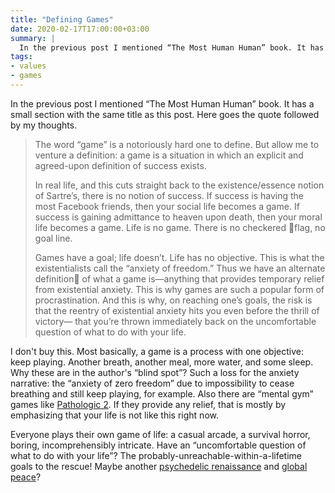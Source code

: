 ```yaml
---
title: "Defining Games"
date: 2020-02-17T17:00:00+03:00
summary: |
  In the previous post I mentioned “The Most Human Human” book. It has a small section with the same title as this post. Here goes the quote followed by my thoughts.
tags:
- values
- games
---
```


In the previous post I mentioned “The Most Human Human” book. It has a small section with the same title as this post. Here goes the quote followed by my thoughts.

> The word “game” is a notoriously hard one to define.
But allow me to venture a definition: a game is a situation in which an explicit and agreed-upon definition of success exists.
>
> In real life, and this cuts straight back to the existence/essence notion of Sartre’s, there is no notion of success. If success is having the most Facebook friends, then your social life becomes a game. If success is gaining admittance to heaven upon death, then your moral life becomes a game. Life is no game. There is no checkered 􏰀flag, no goal line.
>
> Games have a goal; life doesn’t. Life has no objective. This is what the existentialists call the “anxiety of freedom.” Thus we have an alternate definition􏰁 of what a game is—anything that provides temporary relief from existential anxiety. This is why games are such a popular form of procrastination. And this is why, on reaching one’s goals, the risk is that the reentry of existential anxiety hits you even before the thrill of victory— that you’re thrown immediately back on the uncomfortable question of what to do with your life.

I don't buy this. Most basically, a game is a process with one objective: keep playing. Another breath, another meal, more water, and some sleep. Why these are in the author's “blind spot”? Such a loss for the anxiety narrative: the “anxiety of zero freedom” due to impossibility to cease breathing and still keep playing, for example. Also there are “mental gym” games like [Pathologic 2][]. If they provide any relief, that is mostly by emphasizing that your life is not like this right now.

Everyone plays their own game of life: a casual arcade, a survival horror, boring, incomprehensibly intricate. Have an “uncomfortable question of what to do with your life”? The probably-unreachable-within-a-lifetime goals to the rescue! Maybe another [psychedelic renaissance][] and [global peace][]?

[Pathologic 2]: https://www.pathologic-game.com/
[psychedelic renaissance]: https://thepsychedelicrenaissance.com/
[global peace]: https://en.wikipedia.org/wiki/Peace#Game_theory
